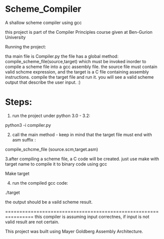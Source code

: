 Scheme_Compiler
===============

A shallow scheme compiler using gcc

this project is part of the Compiler Principles course given at Ben-Gurion University

Running the project:

tha main file is Compiler.py
the file has a global method: compile_scheme_file(source,target)
which must be invoked inorder to compile a scheme file into a gcc assembly file.
the source file must contain valid schcme expression, and the target is a C file containing assembly instructions.
compile the target file and run it.
you will see a valid scheme output that describe the user input. :)

Steps:
======

1. run the project under python 3.0 - 3.2:

python3 -i compiler.py

2. call the main method - keep in mind that the target file must end with asm suffix :

compile_schcme_file (source.scm,target.asm)

3.after compiling a scheme file, a C code will be created. just use make with target name to compile it to binary code using gcc

Make target

4. run the compiled gcc code:

./target

the output should be a vaild scheme result.

================================================================
this compiler is assuming input correctnes, if input is not valid result are not certain.


This project was built using Mayer Goldberg Assembly Architecture.
